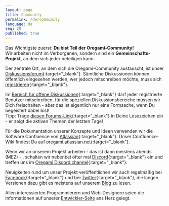 ```yaml
---
layout: page
title: Community
permalink: /de/community
language: de
seq: 20
published: true
---
```


Das Wichtigste zuerst: **Du bist Teil der Oregami-Community!**  
Wir arbeiten nicht im Verborgenen, sondern sind ein **Gemeinschafts-Projekt**, an dem sich jeder beteiligen kann.  

Der zentrale Ort, an dem sich die Oregami-Community austauscht, ist unser [Diskussionsforum](https://forum.oregami.org/){:target="_blank"}. Sämtliche Diskussionen können öffentlich eingesehen werden, wer jedoch mitschreiben möchte, muss sich [registrieren](https://forum.oregami.org/ucp.php?mode=register){:target="_blank"}. 

Im [Bereich für offene Diskussionen](https://forum.oregami.org/viewforum.php?f=37){:target="_blank"} darf jeder registrierte Benutzer mitschreiben, für die speziellen Diskussionsbereiche müssen wir Dich freischalten - aber das ist eigentlich nur eine Formsache, wenn Du begeistert dabei bist!  
Tipp: Trage [diesen Forums-Link](https://forum.oregami.org/search.php?st=90&sk=t&sd=d&sr=topics&search_id=active_topics){:target="_blank"} in Deine Lesezeichen ein - er zeigt die aktiven Themen der letzten Tage!  

Für die Dokumentation unserer Konzepte und Ideen verwenden wir die Software Confluence von [Atlassian](http://atlassian.com/){:target="_blank"}. Unser Confluence-Wiki findest Du auf [oregami.atlassian.net](https://oregami.atlassian.net/){:target="_blank"}.  

Wenn wir an unserem Projekt arbeiten - das ist dann meistens abends (MEZ) - , schalten wir nebenbei öfter mal [Discord](https://discordapp.com/){:target="_blank"} ein und treffen uns im [Oregami Discord channel](https://discord.gg/yXWjzXc){:target="_blank"}.  

Neuigkeiten rund um unser Projekt veröffentlichen wir auch regelmäßig bei [Facebook](https://www.facebook.com/Oregami.org){:target="_blank"} und bei [Twitter](http://twitter.com/oregami_org){:target="_blank"}, die langen Versionen dazu gibt es meistens auf unserem [Blog](http://www.oregami.org/de) zu lesen.  

Allen interessierten Programmierern und Web-Designern seien die Informationen auf unserer [Entwickler-Seite](http://www.oregami.org/de/entwickler) ans Herz gelegt.
